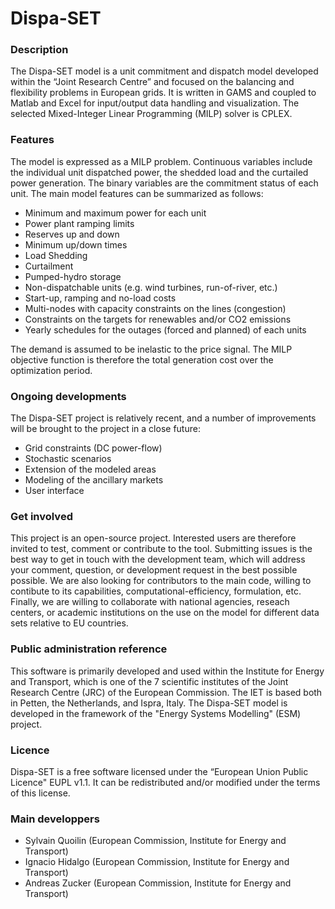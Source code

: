 Dispa-SET
===================

### Description
The Dispa-SET model is a unit commitment and dispatch model developed within the “Joint Research Centre” and focused on the balancing and flexibility problems in European grids. It is written in GAMS and coupled to Matlab and Excel for input/output data handling and visualization. The selected Mixed-Integer Linear Programming (MILP) solver is CPLEX.

 
### Features
The model is expressed as a MILP problem. Continuous variables include the individual unit dispatched power, the shedded load and the curtailed power generation. The binary variables are the commitment status of each unit. The main model features can be summarized as follows:

- Minimum and maximum power for each unit
- Power plant ramping limits
- Reserves up and down
- Minimum up/down times
- Load Shedding
- Curtailment
- Pumped-hydro storage
- Non-dispatchable units (e.g. wind turbines, run-of-river, etc.)
- Start-up, ramping and no-load costs
- Multi-nodes with capacity constraints on the lines (congestion)
- Constraints on the targets for renewables and/or CO2 emissions
- Yearly schedules for the outages (forced and planned) of each units

The demand is assumed to be inelastic to the price signal. The MILP objective function is therefore the total generation cost over the optimization period. 

### Ongoing developments
The Dispa-SET project is relatively recent, and a number of improvements will be brought to the project in a close future:

- Grid constraints (DC power-flow)
- Stochastic scenarios
- Extension of the modeled areas
- Modeling of the ancillary markets
- User interface

 
### Get involved
This project is an open-source project. Interested users are therefore invited to test, comment or contribute to the tool. Submitting issues is the best way to get in touch with the development team, which will address your comment, question, or development request in the best possible possible. We are also looking for contributors to the main code, willing to contibute to its capabilities, computational-efficiency, formulation, etc. Finally, we are willing to collaborate with national agencies, reseach centers, or academic institutions on the use on the model for different data sets relative to EU countries.

### Public administration reference
This software is primarily developed and used within the Institute for Energy and Transport, which is one of the 7 scientific institutes of the Joint Research Centre (JRC) of the European Commission. The IET is based both in Petten, the Netherlands, and Ispra, Italy. The Dispa-SET model is developed in the framework of the "Energy Systems Modelling" (ESM) project.

### Licence
Dispa-SET is a free software licensed under the “European Union Public Licence" EUPL v1.1. It 
can be redistributed and/or modified under the terms of this license.

### Main developpers
- Sylvain Quoilin (European Commission, Institute for Energy and Transport)
- Ignacio Hidalgo (European Commission, Institute for Energy and Transport)
- Andreas Zucker (European Commission, Institute for Energy and Transport)


